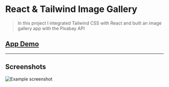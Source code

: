 # React & Tailwind Image Gallery

> In this project I integrated Tailwind CSS with React and built an image gallery app with the Pixabay API

## [App Demo](https://react-tailwind-image-gallery.netlify.app/)
---

## Screenshots
![Example screenshot](https://i.imgur.com/EmCILym.png)